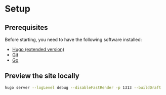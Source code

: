 # Setup

## Prerequisites

Before starting, you need to have the following software installed:

- [Hugo (extended version)](https://gohugo.io/installation/)
- [Git](https://git-scm.com/)
- [Go](https://go.dev/)

## Preview the site locally

```bash
hugo server --logLevel debug --disableFastRender -p 1313 --buildDraft
```
